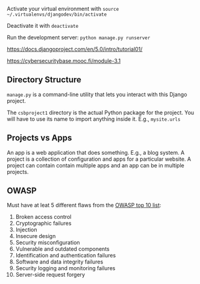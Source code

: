 Activate your virtual environment with
`source ~/.virtualenvs/djangodev/bin/activate`

Deactivate it with `deactivate`

Run the development server: `python manage.py runserver`

https://docs.djangoproject.com/en/5.0/intro/tutorial01/

https://cybersecuritybase.mooc.fi/module-3.1

## Directory Structure

`manage.py` is a command-line utility that lets you interact with this Django project.

The `csbproject1` directory is the actual Python package for the project. You will have to use its name to import anything inside it. E.g., `mysite.urls`

## Projects vs Apps

An app is a web application that does something. E.g., a blog system. A project is a collection of configuration and apps for a particular website. A project can contain contain multiple apps and an app can be in multiple projects.

## OWASP

Must have at leat 5 different flaws from the [OWASP top 10 list](https://owasp.org/www-project-top-ten/):
1. Broken access control
2. Cryptographic failures
3. Injection
4. Insecure design
5. Security misconfiguration
6. Vulnerable and outdated components
7. Identification and authentication failures
8. Software and data integrity failures
9. Security logging and monitoring failures
10. Server-side request forgery
